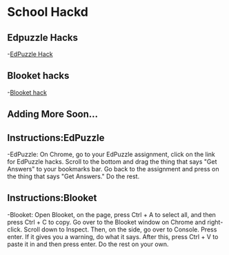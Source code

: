 # School Hackd

## Edpuzzle Hacks
-[EdPuzzle Hack](https://edpuzzle.hs.vc/)

## Blooket hacks
-[Blooket hack](https://raw.githubusercontent.com/Blooketware/BlooketUI/main/bookmarklet.js)

## Adding More Soon...

## Instructions:EdPuzzle
-EdPuzzle: On Chrome, go to your EdPuzzle assignment, click on the link for EdPuzzle hacks. Scroll to the bottom and drag the thing that says "Get Answers" to your bookmarks bar. Go back to the assignment and press on the thing that says "Get Answers." Do the rest.


## Instructions:Blooket
-Blooket: Open Blooket, on the page, press Ctrl + A to select all, and then press Ctrl + C to copy. Go over to the Blooket window on Chrome and right-click. Scroll down to Inspect. Then, on the side, go over to Console. Press enter. If it gives you a warning, do what it says. After this, press Ctrl + V to paste it in and then press enter. Do the rest on your own.
